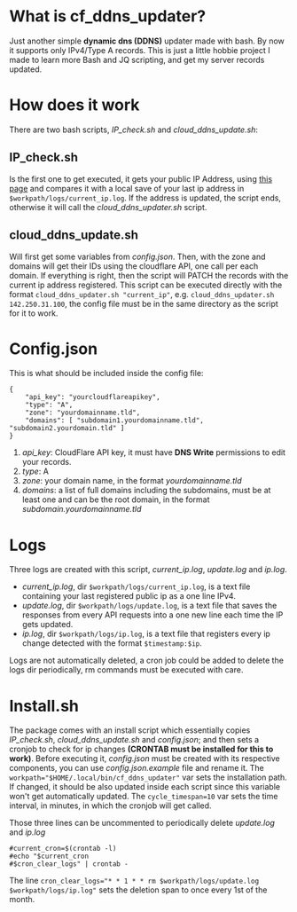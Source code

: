 # What is cf_ddns_updater?
Just another simple **dynamic dns (DDNS)** updater made with bash.
By now it supports only IPv4/Type A records.
This is just a little hobbie project I made to learn more Bash and JQ scripting, and get my server records updated.

# How does it work
There are two bash scripts, *IP_check.sh* and *cloud_ddns_update.sh*:  
## IP_check.sh
Is the first one to get executed, it gets your public IP Address, using [this page](https://cloudflare.com/cdn-cgi/trace) and compares it with a local save of your last ip address in `$workpath/logs/current_ip.log`. If the address is updated, the script ends, otherwise it will call the *cloud_ddns_updater.sh* script.
## cloud_ddns_update.sh
Will first get some variables from *config.json*. Then, with the zone and domains will get their IDs using the cloudflare API, one call per each domain. If everything is right, then the script will PATCH the records with the current ip address registered.
This script can be executed directly with the format `cloud_ddns_updater.sh "current_ip"`, e.g. `cloud_ddns_updater.sh 142.250.31.100`, the config file must be in the same directory as the script for it to work.

# Config.json
This is what should be included inside the config file: 
```
{
    "api_key": "yourcloudflareapikey", 
	"type": "A",
	"zone": "yourdomainname.tld",
	"domains": [ "subdomain1.yourdomainname.tld", "subdomain2.yourdomain.tld" ]
}
```

1. *api_key*: CloudFlare API key, it must have **DNS Write** permissions to edit your records.
2. *type*: A
3. *zone*: your domain name, in the format *yourdomainname.tld*
4. *domains*: a list of full domains including the subdomains, must be at least one and can be the root domain, in the format *subdomain.yourdomainname.tld*

# Logs
Three logs are created with this script, *current_ip.log*, *update.log* and *ip.log*.
- *current_ip.log*, dir `$workpath/logs/current_ip.log`, is a text file containing your last registered public ip as a one line IPv4.
- *update.log*, dir `$workpath/logs/update.log`, is a text file that saves the responses from every API requests into a one new line each time the IP gets updated.
- *ip.log*, dir `$workpath/logs/ip.log`, is a text file that registers every ip change detected with the format `$timestamp:$ip`.

Logs are not automatically deleted, a cron job could be added to delete the logs dir periodically, rm commands must be executed with care.

# Install.sh
The package comes with an install script which essentially copies *IP_check.sh*, *cloud_ddns_update.sh* and *config.json*; and then sets a cronjob to check for ip changes **(CRONTAB must be installed for this to work)**. 
Before executing it, *config.json* must be created with its respective components, you can use *config.json.example* file and rename it.
The `workpath="$HOME/.local/bin/cf_ddns_updater"` var sets the installation path. If changed, it should be also updated inside each script since this variable won't get automatically updated.
The `cycle_timespan=10` var sets the time interval, in minutes, in which the cronjob will get called.

Those three lines can be uncommented to periodically delete *update.log* and *ip.log* 
```
#current_cron=$(crontab -l)
#echo "$current_cron
#$cron_clear_logs" | crontab -
```
The line `cron_clear_logs="* * 1 * * rm $workpath/logs/update.log $workpath/logs/ip.log"` sets the deletion span to once every 1st of the month.
